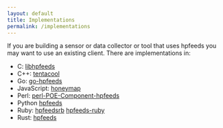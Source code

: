 ```yaml
---
layout: default
title: Implementations
permalink: /implementations
---
```


If you are building a sensor or data collector or tool that uses hpfeeds you may want to use an existing client. There are implementations in:

 * C: [libhpfeeds](https://github.com/hpfeeds/libhpfeeds)
 * C++: [tentacool](https://github.com/tentacool/tentacool)
 * Go: [go-hpfeeds](https://github.com/hpfeeds/go-hpfeeds)
 * JavaScript: [honeymap](https://github.com/fw42/honeymap/blob/master/server/node_modules/hpfeeds/index.js)
 * Perl: [perl-POE-Component-hpfeeds](https://github.com/hpfeeds/perl-POE-Component-hpfeeds)
 * Python [hpfeeds](https://python.hpfeeds.org/)
 * Ruby: [hpfeedsrb](https://github.com/fw42/hpfeedsrb) [hpfeeds-ruby](https://github.com/vicvega/hpfeeds-ruby)
 * Rust: [hpfeeds](https://npm.pkg.github.com/loftwing/hpfeeds)
